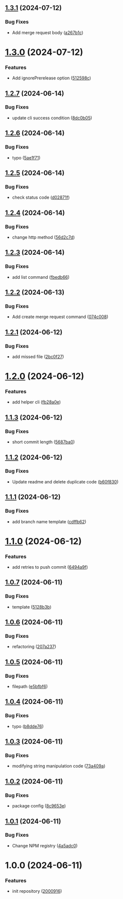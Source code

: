 ## [1.3.1](https://github.com/pubg/semantic-release-gitlabmonorepo/compare/v1.3.0...v1.3.1) (2024-07-12)


### Bug Fixes

* Add merge request body ([a267b1c](https://github.com/pubg/semantic-release-gitlabmonorepo/commit/a267b1c65c8bf44943e7496dae9770fefe2de41a))

# [1.3.0](https://github.com/pubg/semantic-release-gitlabmonorepo/compare/v1.2.7...v1.3.0) (2024-07-12)


### Features

* Add ignorePrerelease option ([512598c](https://github.com/pubg/semantic-release-gitlabmonorepo/commit/512598cc4844b467d1d2dec0d6b2db1905708e25))

## [1.2.7](https://github.com/pubg/semantic-release-gitlabmonorepo/compare/v1.2.6...v1.2.7) (2024-06-14)


### Bug Fixes

* update cli success condition ([8dc0b05](https://github.com/pubg/semantic-release-gitlabmonorepo/commit/8dc0b05c3ed3e3e7e59caa83e2a2fa3e0deb12dd))

## [1.2.6](https://github.com/pubg/semantic-release-gitlabmonorepo/compare/v1.2.5...v1.2.6) (2024-06-14)


### Bug Fixes

* typo ([5ae1f71](https://github.com/pubg/semantic-release-gitlabmonorepo/commit/5ae1f711c6932d6868b931f770931249975b4761))

## [1.2.5](https://github.com/pubg/semantic-release-gitlabmonorepo/compare/v1.2.4...v1.2.5) (2024-06-14)


### Bug Fixes

* check status code ([d02871f](https://github.com/pubg/semantic-release-gitlabmonorepo/commit/d02871f7f74d51e3c8b5926e00fcc0da057e0df1))

## [1.2.4](https://github.com/pubg/semantic-release-gitlabmonorepo/compare/v1.2.3...v1.2.4) (2024-06-14)


### Bug Fixes

* change http method ([56d2c7d](https://github.com/pubg/semantic-release-gitlabmonorepo/commit/56d2c7d65ef7d9dc3318a3b9698b0334b26fc0a0))

## [1.2.3](https://github.com/pubg/semantic-release-gitlabmonorepo/compare/v1.2.2...v1.2.3) (2024-06-14)


### Bug Fixes

* add list command ([fbedb66](https://github.com/pubg/semantic-release-gitlabmonorepo/commit/fbedb66b712bc623c640836bace661b521354806))

## [1.2.2](https://github.com/pubg/semantic-release-gitlabmonorepo/compare/v1.2.1...v1.2.2) (2024-06-13)


### Bug Fixes

* Add create merge request command ([074c008](https://github.com/pubg/semantic-release-gitlabmonorepo/commit/074c008d761cd878e5594dc39d9f098c4f45526c))

## [1.2.1](https://github.com/pubg/semantic-release-gitlabmonorepo/compare/v1.2.0...v1.2.1) (2024-06-12)


### Bug Fixes

* add missed file ([2bc0f27](https://github.com/pubg/semantic-release-gitlabmonorepo/commit/2bc0f271cbc47fa7de454455107981528ecb2def))

# [1.2.0](https://github.com/pubg/semantic-release-gitlabmonorepo/compare/v1.1.3...v1.2.0) (2024-06-12)


### Features

* add helper cli ([fb28a0e](https://github.com/pubg/semantic-release-gitlabmonorepo/commit/fb28a0e477ffb5e65d2c11b834c6a23119c65741))

## [1.1.3](https://github.com/pubg/semantic-release-gitlabmonorepo/compare/v1.1.2...v1.1.3) (2024-06-12)


### Bug Fixes

* short commit length ([5687ba0](https://github.com/pubg/semantic-release-gitlabmonorepo/commit/5687ba0ae9b97ba80a91b4c37c62d21456b3da04))

## [1.1.2](https://github.com/pubg/semantic-release-gitlabmonorepo/compare/v1.1.1...v1.1.2) (2024-06-12)


### Bug Fixes

* Update readme and delete duplicate code ([b60f830](https://github.com/pubg/semantic-release-gitlabmonorepo/commit/b60f83056d39b89a5caa09cc09eb669378808932))

## [1.1.1](https://github.com/pubg/semantic-release-gitlabmonorepo/compare/v1.1.0...v1.1.1) (2024-06-12)


### Bug Fixes

* add branch name template ([cdffb62](https://github.com/pubg/semantic-release-gitlabmonorepo/commit/cdffb62cfbe4df095a3c2d62660bed773a7dd6f0))

# [1.1.0](https://github.com/pubg/semantic-release-gitlabmonorepo/compare/v1.0.7...v1.1.0) (2024-06-12)


### Features

* add retries to push commit ([6494a9f](https://github.com/pubg/semantic-release-gitlabmonorepo/commit/6494a9fa14313dc00ac9b6544318c768a6aa5f30))

## [1.0.7](https://github.com/pubg/semantic-release-gitlabmonorepo/compare/v1.0.6...v1.0.7) (2024-06-11)


### Bug Fixes

* template ([5128b3b](https://github.com/pubg/semantic-release-gitlabmonorepo/commit/5128b3b7010ed787b722b6fc5f748be67e92a87f))

## [1.0.6](https://github.com/pubg/semantic-release-gitlabmonorepo/compare/v1.0.5...v1.0.6) (2024-06-11)


### Bug Fixes

* refactoring ([207a237](https://github.com/pubg/semantic-release-gitlabmonorepo/commit/207a23747641be184e1b8f294815abf147a43b8b))

## [1.0.5](https://github.com/pubg/semantic-release-gitlabmonorepo/compare/v1.0.4...v1.0.5) (2024-06-11)


### Bug Fixes

* filepath ([e5bfbf6](https://github.com/pubg/semantic-release-gitlabmonorepo/commit/e5bfbf60e88a1333669755500182b8fc4ac0819e))

## [1.0.4](https://github.com/pubg/semantic-release-gitlabmonorepo/compare/v1.0.3...v1.0.4) (2024-06-11)


### Bug Fixes

* typo ([b8dde76](https://github.com/pubg/semantic-release-gitlabmonorepo/commit/b8dde761b272a8baaa576715117979ec04240344))

## [1.0.3](https://github.com/pubg/semantic-release-gitlabmonorepo/compare/v1.0.2...v1.0.3) (2024-06-11)


### Bug Fixes

* modifying string manipulation code ([73a409a](https://github.com/pubg/semantic-release-gitlabmonorepo/commit/73a409ad5a26304778b1f8957c43d3c4d660cd9c))

## [1.0.2](https://github.com/pubg/semantic-release-gitlabmonorepo/compare/v1.0.1...v1.0.2) (2024-06-11)


### Bug Fixes

* package config ([8c9653e](https://github.com/pubg/semantic-release-gitlabmonorepo/commit/8c9653e7b63b1d295eca270f5f6f89a9b53c93ba))

## [1.0.1](https://github.com/pubg/semantic-release-gitlabmonorepo/compare/v1.0.0...v1.0.1) (2024-06-11)


### Bug Fixes

* Change NPM registry ([4a5adc0](https://github.com/pubg/semantic-release-gitlabmonorepo/commit/4a5adc02026b6434ff82b567fabb8d039559e933))

# 1.0.0 (2024-06-11)


### Features

* init repository ([2000916](https://github.com/pubg/semantic-release-gitlabmonorepo/commit/2000916182bcafbf1abe688c4b6a6e87b45e0d4e))
